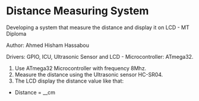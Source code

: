 # Distance Measuring System
 Developing a system that measure the distance and display it on LCD - MT Diploma

Author: Ahmed Hisham Hassabou

Drivers: GPIO, ICU, Ultrasonic Sensor and LCD - Microcontroller: ATmega32.

1. Use ATmega32 Microcontroller with frequency 8Mhz.
2. Measure the distance using the Ultrasonic sensor HC-SR04.
3. The LCD display the distance value like that:
- Distance = __cm